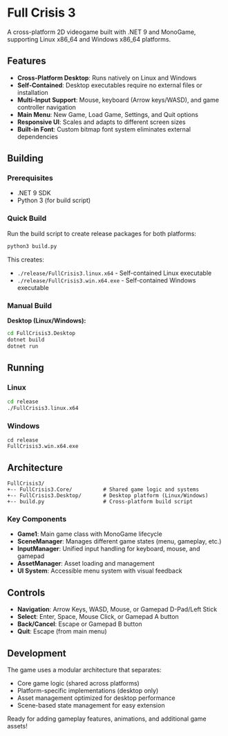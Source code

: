 # Full Crisis 3

A cross-platform 2D videogame built with .NET 9 and MonoGame, supporting Linux x86_64 and Windows x86_64 platforms.

## Features

- **Cross-Platform Desktop**: Runs natively on Linux and Windows
- **Self-Contained**: Desktop executables require no external files or installation
- **Multi-Input Support**: Mouse, keyboard (Arrow keys/WASD), and game controller navigation
- **Main Menu**: New Game, Load Game, Settings, and Quit options
- **Responsive UI**: Scales and adapts to different screen sizes
- **Built-in Font**: Custom bitmap font system eliminates external dependencies

## Building

### Prerequisites

- .NET 9 SDK
- Python 3 (for build script)

### Quick Build

Run the build script to create release packages for both platforms:

```bash
python3 build.py
```

This creates:
- `./release/FullCrisis3.linux.x64` - Self-contained Linux executable
- `./release/FullCrisis3.win.x64.exe` - Self-contained Windows executable

### Manual Build

**Desktop (Linux/Windows):**
```bash
cd FullCrisis3.Desktop
dotnet build
dotnet run
```

## Running

### Linux
```bash
cd release
./FullCrisis3.linux.x64
```

### Windows
```batch
cd release
FullCrisis3.win.x64.exe
```

## Architecture

```
FullCrisis3/
+-- FullCrisis3.Core/          # Shared game logic and systems
+-- FullCrisis3.Desktop/       # Desktop platform (Linux/Windows)
+-- build.py                   # Cross-platform build script
```

### Key Components

- **Game1**: Main game class with MonoGame lifecycle
- **SceneManager**: Manages different game states (menu, gameplay, etc.)
- **InputManager**: Unified input handling for keyboard, mouse, and gamepad
- **AssetManager**: Asset loading and management
- **UI System**: Accessible menu system with visual feedback

## Controls

- **Navigation**: Arrow Keys, WASD, Mouse, or Gamepad D-Pad/Left Stick
- **Select**: Enter, Space, Mouse Click, or Gamepad A button  
- **Back/Cancel**: Escape or Gamepad B button
- **Quit**: Escape (from main menu)

## Development

The game uses a modular architecture that separates:
- Core game logic (shared across platforms)
- Platform-specific implementations (desktop only)
- Asset management optimized for desktop performance
- Scene-based state management for easy extension

Ready for adding gameplay features, animations, and additional game assets!